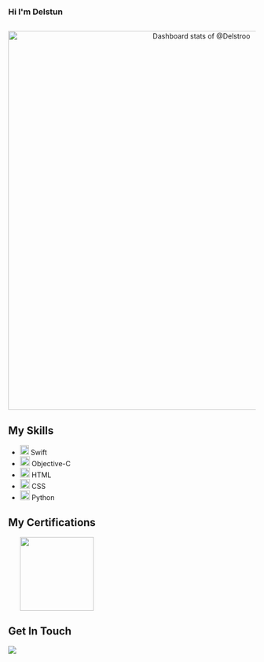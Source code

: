 ### Hi I'm Delstun

##
<a href="https://next.ossinsight.io/widgets/official/compose-user-dashboard-stats?user_id=87548497" target="_blank" style="display: block" align="center">
  <picture>
    <source media="(prefers-color-scheme: dark)" srcset="https://next.ossinsight.io/widgets/official/compose-user-dashboard-stats/thumbnail.png?user_id=87548497&image_size=auto&color_scheme=dark" width="771" height="auto">
    <img alt="Dashboard stats of @Delstroo" src="https://next.ossinsight.io/widgets/official/compose-user-dashboard-stats/thumbnail.png?user_id=87548497&image_size=auto&color_scheme=light" width="771" height="auto">
  </picture>
</a>


<h2>My Skills</h2>
<ul>
  <li><a href="https://developer.apple.com/swift/"><img src="https://cdn.icon-icons.com/icons2/2699/PNG/512/swift_logo_icon_168770.png" width="18" height="20" /></a> Swift</li>
  <li><a href="https://developer.apple.com/library/archive/documentation/Cocoa/Conceptual/ProgrammingWithObjectiveC/Introduction/Introduction.html"><img src="https://seeklogo.com/images/O/objective-c-logo-81746870EF-seeklogo.com.png" width="20" height="20" /></a> Objective-C</li>
  <li><a href="https://developer.mozilla.org/en-US/docs/Web/HTML"><img src="https://cdn4.iconfinder.com/data/icons/iconsimple-programming/512/html-512.png" width="20" height="20" /></a> HTML</li>
  <li><a href="https://devdocs.io/css/"><img src="https://static-00.iconduck.com/assets.00/file-type-css-icon-1806x2048-r5fwjl3p.png" width="20" height="20" /></a> CSS</li>
  <li><a href="https://www.python.org/"><img src="https://img.icons8.com/color/24/000000/python.png" width="20" height="20" /></a> Python</li>
</ul>

<h2>My Certifications</h2>
    <ul>
  <li style="display:flex;align-items:center">
    <a href="https://www.credly.com/badges/28cca3bd-befe-4392-bdfa-e61201391b10?source=linked_in_profile">
      <img src="https://images.credly.com/size/340x340/images/cc159ea0-9cfc-4a6a-87a2-d5db4000e9b9/Artboard_Copy_19.png" width="150" height="150" />
    </a>
  </li>
</ul>

<h2>Get In Touch</h2>
 <div>
  <a href="https://www.linkedin.com/in/delstun-mccray/" style="display:inline-block; margin-right:20px;"><img src="https://img.icons8.com/color/48/000000/linkedin.png"/></a>
</div>
